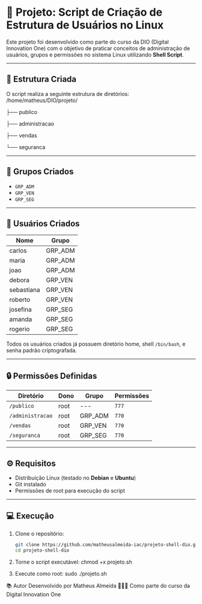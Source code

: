 # 🚀 Projeto: Script de Criação de Estrutura de Usuários no Linux

Este projeto foi desenvolvido como parte do curso da DIO (Digital Innovation One) com o objetivo de praticar conceitos de administração de usuários, grupos e permissões no sistema Linux utilizando **Shell Script**.

---

## 📂 Estrutura Criada

O script realiza a seguinte estrutura de diretórios:
/home/matheus/DIO/projeto/

├── publico

├── administracao

├── vendas

└── seguranca

---

## 👤 Grupos Criados

- `GRP_ADM`
- `GRP_VEN`
- `GRP_SEG`

---

## 👥 Usuários Criados

| Nome       | Grupo     |
|------------|-----------|
| carlos     | GRP_ADM   |
| maria      | GRP_ADM   |
| joao       | GRP_ADM   |
| debora     | GRP_VEN   |
| sebastiana | GRP_VEN   |
| roberto    | GRP_VEN   |
| josefina   | GRP_SEG   |
| amanda     | GRP_SEG   |
| rogerio    | GRP_SEG   |

Todos os usuários criados já possuem diretório home, shell `/bin/bash`, e senha padrão criptografada.

---

## 🔒 Permissões Definidas

| Diretório        | Dono  | Grupo      | Permissões |
|------------------|-------|------------|------------|
| `/publico`        | root  | ---        | `777`      |
| `/administracao`  | root  | GRP_ADM    | `770`      |
| `/vendas`         | root  | GRP_VEN    | `770`      |
| `/seguranca`      | root  | GRP_SEG    | `770`      |

---

## ⚙️ Requisitos

- Distribuição Linux (testado no **Debian** e **Ubuntu**)
- Git instalado
- Permissões de root para execução do script

---

## 💻 Execução

1. Clone o repositório:
   ```bash
   git clone https://github.com/matheusalmeida-iac/projeto-shell-dio.git
   cd projeto-shell-dio

2. Torne o script executável:
   chmod +x projeto.sh

3. Execute como root:
   sudo ./projeto.sh

📚 Autor
Desenvolvido por Matheus Almeida 👨🏻‍💻
Como parte do curso da Digital Innovation One

